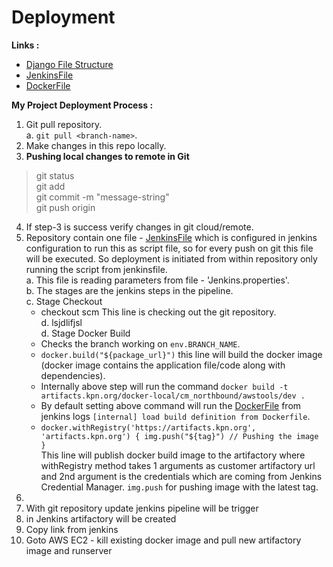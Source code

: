 # Deployment

**Links :**  
- [Django File Structure](Django-File-Structure.md)  
- [JenkinsFile](jenkinsfile.md)  
- [DockerFile](dockerfile.md)  


**My Project Deployment Process :**  
1. Git pull repository.  
   a. `git pull <branch-name>`.  
2. Make changes in this repo locally.  
3. **Pushing local changes to remote in Git**  
>git status  
>git add <file-names-space-separated>  
>git commit -m "message-string"  
>git push origin <branch-name>  
4. If step-3 is success verify changes in git cloud/remote.  
5. Repository contain one file - [JenkinsFile](jenkinsfile.md) which is configured in jenkins configuration to run this as script file, so for every push on git this file will be executed. So deployment is initiated from within repository only running the script from jenkinsfile.  
   a. This file is reading parameters from file - 'Jenkins.properties'.  
   b. The stages are the jenkins steps in the pipeline.  
   c. Stage Checkout  
      - checkout scm This line is checking out the git repository.  
   d. lsjdlifjsl  
   d. Stage Docker Build  
      - Checks the branch working on `env.BRANCH_NAME`.  
      - `docker.build("${package_url}")` this line will build the docker image (docker image contains the application file/code along with dependencies).
      - Internally above step will run the command ```docker build -t artifacts.kpn.org/docker-local/cm_northbound/awstools/dev .```
      - By default setting above command will run the [DockerFile](dockerfile.md) from jenkins logs ```[internal] load build definition from Dockerfile```.
      - ```docker.withRegistry('https://artifacts.kpn.org', 'artifacts.kpn.org') { img.push("${tag}") // Pushing the image }```  
    This line will publish docker build image to the artifactory where withRegistry method takes 1 arguments as customer artifactory url and 2nd argument is the credentials which are coming from Jenkins Credential Manager. ```img.push``` for pushing image with the latest tag.
7. 
8. With git repository update jenkins pipeline will be trigger 
9. in Jenkins artifactory will be created 
10. Copy link from jenkins
11. Goto AWS EC2 - kill existing docker image and pull new artifactory image and runserver

